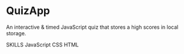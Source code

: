 # QuizApp

An interactive & timed JavaScript quiz that stores a high scores in local storage.

SKILLS
JavaScript
CSS
HTML
